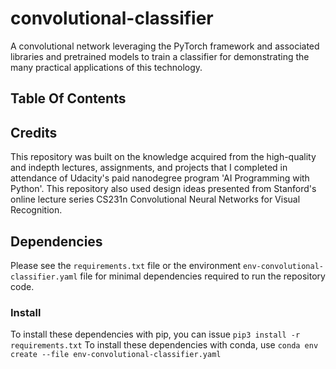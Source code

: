 # convolutional-classifier
A convolutional network leveraging the PyTorch framework and associated libraries and pretrained models to train a classifier for demonstrating the many practical applications of this technology.

## Table Of Contents


## Credits
This repository was built on the knowledge acquired from the high-quality and indepth lectures, assignments, and projects that I completed in attendance of Udacity's paid nanodegree program 'AI Programming with Python'. This repository also used design ideas presented from Stanford's online lecture series CS231n Convolutional Neural Networks for Visual Recognition.

## Dependencies
Please see the `requirements.txt` file or the environment `env-convolutional-classifier.yaml` file for minimal dependencies required to run the repository code.

### Install
To install these dependencies with pip, you can issue `pip3 install -r requirements.txt`
To install these dependencies with conda, use `conda env create --file env-convolutional-classifier.yaml`
